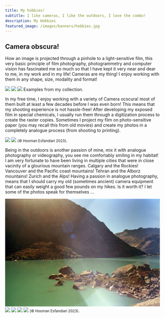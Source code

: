 ```yaml
---
title: My hobbies!
subtitle: I like cameras, I like the outdoors, I love the combo!   
description: My Hobbies  
featured_image: /images/banners/hobbies.jpg
---
```


<h2>Camera obscura!</h2>

How an image is projected through a pinhole to a light-sensitive film, this very basic principle of film photography, photogrammetry and computer vision has fascinated me so much so that I have kept it very near and dear to me, in my work and in my life! Cameras are my thing! I enjoy working with them in any shape, size, modality and format! 

<div class="gallery" data-columns="1">
	<img src="/images/hobbies/exa1.jpeg" >
    <img src="/images/hobbies/Zenit.jpeg">
    <img src="/images/hobbies/nettar.jpg">
    Examples from my collection. 
</div>

In my free time, I enjoy working with a variety of Camera ocscura! most of them built at least a few decades before I was even born! This means that my shooting experience is not hassle-free! After developing my exposed film in special chemicals, I usually run them through a digitization process to create the raster copies. Sometimes I project my film on photo-sensitive paper (you may recall this from old movies) and create my photos in a completely analogue process (from shooting to printing).  

<div class="gallery" data-columns="1">
	<img src="/images/hobbies/1.jpeg">
    <img src="/images/hobbies/2.jpeg">
    <small>(© Hooman Esfandiari 2023)</small>.  
</div>

Being in the outdoors is another passion of mine, mix it with analogue photography or videography, you see me comfortably smiling in my habitat! I am very fortunate to have been living in multiple cities that were in close vacinity of a glourious mountain ranges. Calgary and the Rockies! Vancouver and the Pacific coast mountains! Tehran and the Alborz mountains! Zurich and the Alps! Having a passion in analogue photography, means that I should carry my old (sometimes ancient) camera equipment that can easily weight a good few pounds on my hikes. Is it worth it? I let some of the photos speak for themselves ... 

<div class="gallery" data-columns="1">
	<img src="/images/hobbies/out1.jpg">
    <img src="/images/hobbies/out2.jpg">
    <img src="/images/hobbies/out3.jpg">
    <img src="/images/hobbies/out4.jpg">
    <img src="/images/hobbies/out5.jpg">
    <small>(© Hooman Esfandiari 2023)</small>.  
</div>